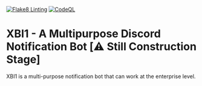 [![Flake8 Linting](https://github.com/programmer-666/xbi1/actions/workflows/flake8py.yml/badge.svg)](https://github.com/programmer-666/xbi1/actions/workflows/flake8py.yml)
[![CodeQL](https://github.com/programmer-666/xbi1/actions/workflows/codeql.yml/badge.svg)](https://github.com/programmer-666/xbi1/actions/workflows/codeql.yml)

# XBI1 - A Multipurpose Discord Notification Bot [⚠️ Still Construction Stage]
XBI1 is a multi-purpose notification bot that can work at the enterprise level.